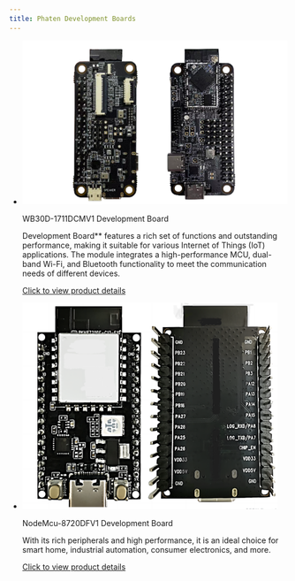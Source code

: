 ```yaml
---
title: Phaten Development Boards
---
```


<div class="grid cards" markdown>

-   ![](/assets/images/speaker/11-08/dome/8711开发板.jpg)

    WB30D-1711DCMV1 Development Board

    Development Board** features a rich set of functions and outstanding performance, making it suitable for various Internet of Things (IoT) applications. The module integrates a high-performance MCU, dual-band Wi-Fi, and Bluetooth functionality to meet the communication needs of different devices.

    [Click to view product details](../products/dev_board/RTL8711.md)

-   ![](/assets/images/8720DF/NodeMcu-8720DFV1开发板(1).png)

    NodeMcu-8720DFV1 Development Board

    With its rich peripherals and high performance, it is an ideal choice for smart home, industrial automation, consumer electronics, and more.

    [Click to view product details](../8720df/dev_board.md)

</div>
